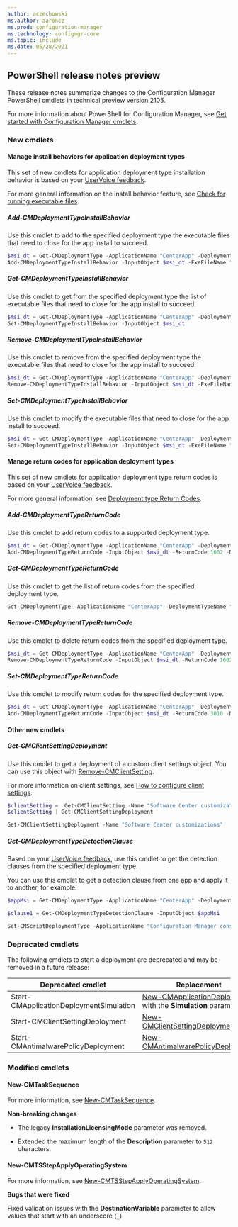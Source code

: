 ```yaml
---
author: aczechowski
ms.author: aaroncz
ms.prod: configuration-manager
ms.technology: configmgr-core
ms.topic: include
ms.date: 05/28/2021
---
```


## <a name="bkmk_powershell"></a> PowerShell release notes preview

<!--9881875-->

These release notes summarize changes to the Configuration Manager PowerShell cmdlets in technical preview version 2105.

For more information about PowerShell for Configuration Manager, see [Get started with Configuration Manager cmdlets](/powershell/sccm/overview).

### New cmdlets

#### Manage install behaviors for application deployment types

This set of new cmdlets for application deployment type installation behavior is based on your [UserVoice feedback](https://configurationmanager.uservoice.com/forums/300492/suggestions/35128582).

For more general information on the install behavior feature, see [Check for running executable files](../../../../../apps/deploy-use/check-for-running-executable-files.md).

##### Add-CMDeploymentTypeInstallBehavior

Use this cmdlet to add to the specified deployment type the executable files that need to close for the app install to succeed.

```powershell
$msi_dt = Get-CMDeploymentType -ApplicationName "CenterApp" -DeploymentTypeName "InterDept - Windows Installer (.msi file)"
Add-CMDeploymentTypeInstallBehavior -InputObject $msi_dt -ExeFileName "notepad.exe" -DisplayName "Notepad"
```

##### Get-CMDeploymentTypeInstallBehavior

Use this cmdlet to get from the specified deployment type the list of executable files that need to close for the app install to succeed.

```powershell
$msi_dt = Get-CMDeploymentType -ApplicationName "CenterApp" -DeploymentTypeName "InterDept - Windows Installer (.msi file)"
Get-CMDeploymentTypeInstallBehavior -InputObject $msi_dt
```

##### Remove-CMDeploymentTypeInstallBehavior

Use this cmdlet to remove from the specified deployment type the executable files that need to close for the app install to succeed.

```powershell
$msi_dt = Get-CMDeploymentType -ApplicationName "CenterApp" -DeploymentTypeName "InterDept - Windows Installer (.msi file)"
Remove-CMDeploymentTypeInstallBehavior -InputObject $msi_dt -ExeFileName "notepad.exe"
```

##### Set-CMDeploymentTypeInstallBehavior

Use this cmdlet to modify the executable files that need to close for the app install to succeed.

```powershell
$msi_dt = Get-CMDeploymentType -ApplicationName "CenterApp" -DeploymentTypeName "InterDept - Windows Installer (.msi file)"
Set-CMDeploymentTypeInstallBehavior -InputObject $msi_dt -ExeFileName "notepad.exe" -NewExeFileName "calc.exe" -DisplayName "Calculator"
```

#### Manage return codes for application deployment types

This set of new cmdlets for application deployment type return codes is based on your [UserVoice feedback](https://configurationmanager.uservoice.com/forums/300492/suggestions/35128582).

For more general information, see [Deployment type Return Codes](../../../../../apps/deploy-use/create-applications.md#bkmk_dt-return).

##### Add-CMDeploymentTypeReturnCode

Use this cmdlet to add return codes to a supported deployment type.

```powershell
$msi_dt = Get-CMDeploymentType -ApplicationName "CenterApp" -DeploymentTypeName "InterDept - Windows Installer (.msi file)"
Add-CMDeploymentTypeReturnCode -InputObject $msi_dt -ReturnCode 1602 -Name "User cancel" -CodeType Failure -Description "The user cancelled the installation"
```

##### Get-CMDeploymentTypeReturnCode

Use this cmdlet to get the list of return codes from the specified deployment type.

```powershell
Get-CMDeploymentType -ApplicationName "CenterApp" -DeploymentTypeName "InterDept - Windows Installer (.msi file)" | Get-CMDeploymentTypeReturnCode
```

##### Remove-CMDeploymentTypeReturnCode

Use this cmdlet to delete return codes from the specified deployment type.

```powershell
$msi_dt = Get-CMDeploymentType -ApplicationName "CenterApp" -DeploymentTypeName "InterDept - Windows Installer (.msi file)"
Remove-CMDeploymentTypeReturnCode -InputObject $msi_dt -ReturnCode 1602
```

##### Set-CMDeploymentTypeReturnCode

Use this cmdlet to modify return codes for the specified deployment type.

```powershell
$msi_dt = Get-CMDeploymentType -ApplicationName "CenterApp" -DeploymentTypeName "InterDept - Windows Installer (.msi file)"
Add-CMDeploymentTypeReturnCode -InputObject $msi_dt -ReturnCode 3010 -Name "Always reboot" -CodeType HardReboot -Description "Change soft reboot to hard reboot"
```

#### Other new cmdlets

##### Get-CMClientSettingDeployment

Use this cmdlet to get a deployment of a custom client settings object. You can use this object with [Remove-CMClientSetting](/powershell/module/configurationmanager/remove-cmclientsetting).

For more information on client settings, see [How to configure client settings](../../../../clients/deploy/configure-client-settings.md).

```powershell
$clientSetting =  Get-CMClientSetting -Name "Software Center customizations"
$clientSetting | Get-CMClientSettingDeployment
```

```powershell
Get-CMClientSettingDeployment -Name "Software Center customizations"
```

##### Get-CMDeploymentTypeDetectionClause

Based on your [UserVoice feedback](https://configurationmanager.uservoice.com/forums/300492/suggestions/36276583), use this cmdlet to get the detection clauses from the specified deployment type.

You can use this cmdlet to get a detection clause from one app and apply it to another, for example:

```powershell
$appMsi = Get-CMDeploymentType -ApplicationName "CenterApp" -DeploymentTypeName "InterDept - Windows Installer (.msi file)"

$clause1 = Get-CMDeploymentTypeDetectionClause -InputObject $appMsi

Set-CMScriptDeploymentType -ApplicationName "Configuration Manager console" -DeploymentTypeName "Install" -AddDetectionClause $clause1
```

### Deprecated cmdlets

The following cmdlets to start a deployment are deprecated and may be removed in a future release:

| Deprecated cmdlet | Replacement |
|---------|---------|
| Start-CMApplicationDeploymentSimulation | [New-CMApplicationDeployment](/powershell/module/configurationmanager/New-CMApplicationDeployment) with the **Simulation** parameter |
| Start-CMClientSettingDeployment | [New-CMClientSettingDeployment](/powershell/module/configurationmanager/New-CMClientSettingDeployment) |
| Start-CMAntimalwarePolicyDeployment | [New-CMAntimalwarePolicyDeployment](/powershell/module/configurationmanager/New-CMAntimalwarePolicyDeployment) |

### Modified cmdlets

#### New-CMTaskSequence

For more information, see [New-CMTaskSequence](/powershell/module/configurationmanager/New-CMTaskSequence).

**Non-breaking changes**

- The legacy **InstallationLicensingMode** parameter was removed.

- Extended the maximum length of the **Description** parameter to `512` characters.

#### New-CMTSStepApplyOperatingSystem

For more information, see [New-CMTSStepApplyOperatingSystem](/powershell/module/configurationmanager/New-CMTSStepApplyOperatingSystem).

**Bugs that were fixed**

Fixed validation issues with the **DestinationVariable** parameter to allow values that start with an underscore (`_`).

